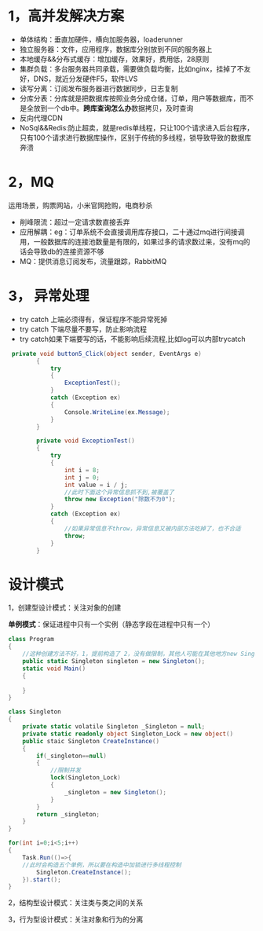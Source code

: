 #  1，高并发解决方案

- 单体结构：垂直加硬件，横向加服务器，loaderunner
- 独立服务器：文件，应用程序，数据库分别放到不同的服务器上
- 本地缓存&&分布式缓存：增加缓存，效果好，费用低，28原则
- 集群负载：多台服务器共同承载，需要做负载均衡，比如nginx，挂掉了不友好，DNS，就近分发硬件F5，软件LVS
- 读写分离：订阅发布服务器进行数据同步，日志复制
- 分库分表：分库就是把数据库按照业务分成仓储，订单，用户等数据库，而不是全放到一个db中。**跨库查询怎么办**数据拷贝，及时查询
- 反向代理CDN
- NoSql&&Redis:防止超卖，就是redis单线程，只让100个请求进入后台程序，只有100个请求进行数据库操作，区别于传统的多线程，锁导致导致的数据库奔溃






# 2，MQ

运用场景，购票网站，小米官网抢购，电商秒杀

- 削峰限流：超过一定请求数直接丢弃
- 应用解耦：eg：订单系统不会直接调用库存接口，二十通过mq进行间接调用，一般数据库的连接池数量是有限的，如果过多的请求数过来，没有mq的话会导致db的连接资源不够
- MQ：提供消息订阅发布，流量跟踪，RabbitMQ



# 3， 异常处理

- try catch 上端必须得有，保证程序不能异常死掉
- try catch 下端尽量不要写，防止影响流程
- try catch如果下端要写的话，不能影响后续流程,比如log可以内部trycatch

```c#
 private void button5_Click(object sender, EventArgs e)
        {
            try
            {
                ExceptionTest();
            }
            catch (Exception ex)
            {
                Console.WriteLine(ex.Message);
            }
        }

        private void ExceptionTest()
        {
            try
            {
                int i = 8;
                int j = 0;
                int value = i / j;
                //此时下面这个异常信息抓不到,被覆盖了
                throw new Exception("除数不为0");
            }
            catch (Exception ex)
            {
                //如果异常信息不throw，异常信息又被内部方法吃掉了，也不合适
                throw;
            }
        }
```

# 设计模式

1，创建型设计模式：关注对象的创建

**单例模式**：保证进程中只有一个实例（静态字段在进程中只有一个）

```c#
class Program
{
    //这种创建方法不好，1，提前构造了 2，没有做限制，其他人可能在其他地方new Singleton
    public static Singleton singleton = new Singleton();
    static void Main()
    {
		
    }
}
```

```c#
class Singleton
{
	private static volatile Singleton _Singleton = null;
	private static readonly object Singleton_Lock = new object()
	public staic Singleton CreateInstance()
	{
        if(_singleton==null)
        {
            //限制并发
            lock(Singleton_Lock)
            {   
                _singleton = new Singleton();   
            }
        }
		return _singleton;
	}
}
```

```c#
for(int i=0;i<5;i++)
{
	Task.Run(()=>{
	//此时会构造五个单例，所以要在构造中加锁进行多线程控制
		Singleton.CreateInstance();
	}).start();
}
```







2，结构型设计模式：关注类与类之间的关系

3，行为型设计模式：关注对象和行为的分离

























